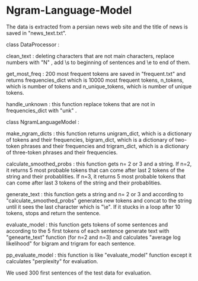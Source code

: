 # Ngram-Language-Model
The data is extracted from a persian news web site and the title of news is saved in "news_text.txt".  

class DataProcessor :  

clean_text : deleting characters that are not main characters, replace numbers with "N" ,
add \\s to beginning of sentences and \\e to end of them.  

get_most_freq : 200 most frequent tokens are saved in "frequent.txt" and returns frequencies_dict which is 10000 most frequent 
tokens, n_tokens, which is number of tokens and n_unique_tokens, which is number of unique tokens.  

handle_unknown : this function replace tokens that are not in frequencies_dict with "unk" .  
  


class NgramLanguageModel :  

make_ngram_dicts : this function returns unigram_dict, which is a dictionary of tokens and their frequencies,
bigram_dict, which is a dictionary of two-token phrases and their frequencies and trigram_dict, 
which is a dictionary of three-token phrases and their frequencies.  

calculate_smoothed_probs : this function gets n= 2 or 3 and a string. If n=2, it returns 
5 most probable tokens that can come after last 2 tokens of the string and their probablities. If n=3, it returns 
5 most probable tokens that can come after last 3 tokens of the string and their probablities.  

generate_text : this function gets a string and n= 2 or 3 and according to "calculate_smoothed_probs" 
generates new tokens and concat to the string until it sees the last character which is "\\e". 
If it stucks in a loop after 10 tokens, stops and return the sentence.  

evaluate_model : this function gets tokens of some sentences and according to the 5 first tokens of each sentence 
generate text with "genearte_text" function (for n=2 and n=3) and calculates "average log likelihood" 
for bigram and trigram for each sentence.  

pp_evaluate_model : this function is like "evaluate_model" function except it calculates "perplexity" 
for evaluation.  

We used 300 first sentences of the test data for evaluation.
